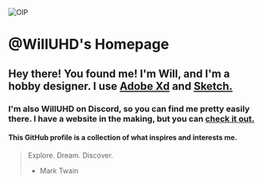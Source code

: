 ![OIP](https://github.com/WillUHD/WillUHD/assets/134638202/ba49e35f-7bf8-41e4-948a-9f359f94a089)

# @WillUHD's Homepage
## Hey there! You found me! I'm Will, and I'm a hobby designer. I use [Adobe Xd](https://www.adobe.com/products/xd/learn/get-started/what-is-adobe-xd-used-for.html) and [Sketch. ](https://www.sketch.com/home/)
### I'm also __WillUHD__ on Discord, so you can find me pretty easily there. I have a website in the making, but you can [check it out. ](https://sites.google.com/view/Will-C)
#### This GitHub profile is a collection of what inspires and interests me. 

> Explore. Dream. Discover.
> - Mark Twain





